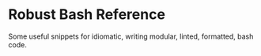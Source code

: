 # Robust Bash Reference

Some useful snippets for idiomatic, writing modular, linted, formatted, bash code.